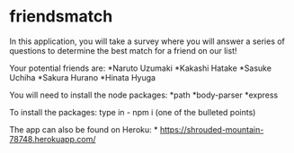 # friendsmatch

In this application, you will take a survey where you will answer a series of questions to determine the best match for a friend on our list!

Your potential friends are: 
    *Naruto Uzumaki
    *Kakashi Hatake
    *Sasuke Uchiha 
    *Sakura Hurano 
    *Hinata Hyuga

You will need to install the node packages:
    *path
    *body-parser
    *express

To install the packages: type in - npm i (one of the bulleted points)

The app can also be found on Heroku:
    * https://shrouded-mountain-78748.herokuapp.com/


